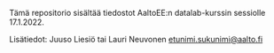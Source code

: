 Tämä repositorio sisältää tiedostot AaltoEE:n datalab-kurssin sessiolle 17.1.2022.

Lisätiedot: Juuso Liesiö tai Lauri Neuvonen
etunimi.sukunimi@aalto.fi